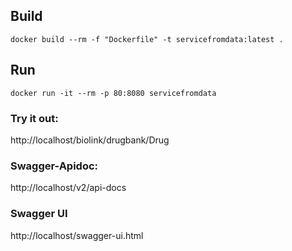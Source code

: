 ## Build
```
docker build --rm -f "Dockerfile" -t servicefromdata:latest .
```

## Run
```
docker run -it --rm -p 80:8080 servicefromdata
```

### Try it out: 
http://localhost/biolink/drugbank/Drug

### Swagger-Apidoc:
http://localhost/v2/api-docs

### Swagger UI
http://localhost/swagger-ui.html